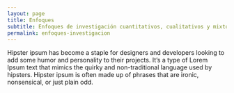 ```yaml
---
layout: page
title: Enfoques
subtitle: Enfoques de investigación cuantitativos, cualitativos y mixtos
permalink: enfoques-investigacion
---
```


Hipster ipsum has become a staple for designers and developers looking to add some humor and personality to their projects. It’s a type of Lorem Ipsum text that mimics the quirky and non-traditional language used by hipsters. Hipster ipsum is often made up of phrases that are ironic, nonsensical, or just plain odd.
